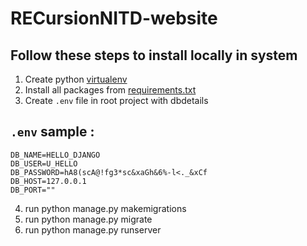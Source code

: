 # RECursionNITD-website

## Follow these steps to install locally in system

1. Create python [virtualenv](https://pypi.org/project/virtualenv/)
2. Install all packages from [requirements.txt](https://github.com/RECursion-NITD/RECursionNITD-website/blob/testing/requirements.txt)
3. Create `.env` file in root project with dbdetails

## `.env` sample :
````
DB_NAME=HELLO_DJANGO
DB_USER=U_HELLO
DB_PASSWORD=hA8(scA@!fg3*sc&xaGh&6%-l<._&xCf
DB_HOST=127.0.0.1
DB_PORT=""

````

4. run python manage.py makemigrations
5. run python manage.py migrate
6. run python manage.py runserver
